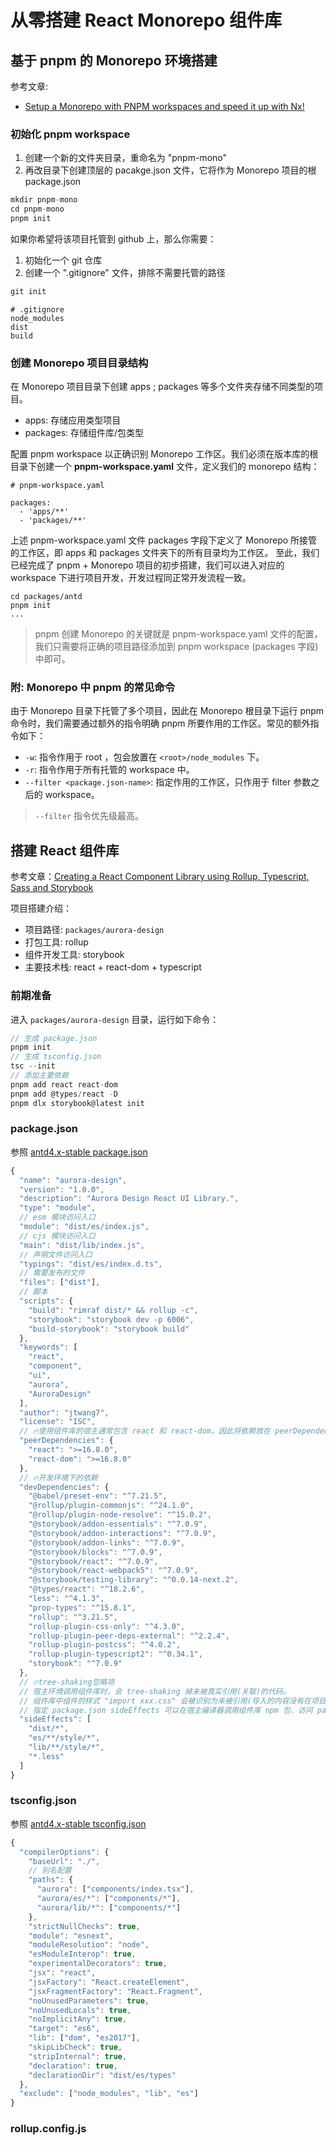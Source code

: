 # 从零搭建 React Monorepo 组件库

## 基于 pnpm 的 Monorepo 环境搭建

参考文章:

- [Setup a Monorepo with PNPM workspaces and speed it up with Nx!](https://blog.nrwl.io/setup-a-monorepo-with-pnpm-workspaces-and-speed-it-up-with-nx-bc5d97258a7e)

### 初始化 pnpm workspace

1. 创建一个新的文件夹目录，重命名为 "pnpm-mono"
2. 再改目录下创建顶层的 pacakge.json 文件，它将作为 Monorepo 项目的根 package.json

```javascript
mkdir pnpm-mono
cd pnpm-mono
pnpm init
```

如果你希望将该项目托管到 github 上，那么你需要：

1. 初始化一个 git 仓库
2. 创建一个 ".gitignore" 文件，排除不需要托管的路径

```javascript
git init
```

```text
# .gitignore
node_modules
dist
build
```

### 创建 Monorepo 项目目录结构

在 Monorepo 项目目录下创建 apps ; packages 等多个文件夹存储不同类型的项目。

- apps: 存储应用类型项目
- packages: 存储组件库/包类型

配置 pnpm workspace 以正确识别 Monorepo 工作区。我们必须在版本库的根目录下创建一个 **pnpm-workspace.yaml** 文件，定义我们的 monorepo 结构：

```text
# pnpm-workspace.yaml

packages:
  - 'apps/**'
  - 'packages/**'
```

上述 pnpm-workspace.yaml 文件 packages 字段下定义了 Monorepo 所接管的工作区，即 apps 和 packages 文件夹下的所有目录均为工作区。
至此，我们已经完成了 pnpm + Monorepo 项目的初步搭建，我们可以进入对应的 workspace 下进行项目开发，开发过程同正常开发流程一致。

```text
cd packages/antd
pnpm init
...
```

> pnpm 创建 Monorepo 的关键就是 pnpm-workspace.yaml 文件的配置，我们只需要将正确的项目路径添加到 pnpm workspace (packages 字段) 中即可。

### 附: Monorepo 中 pnpm 的常见命令

由于 Monorepo 目录下托管了多个项目，因此在 Monorepo 根目录下运行 pnpm 命令时，我们需要通过额外的指令明确 pnpm 所要作用的工作区。常见的额外指令如下：

- `-w`: 指令作用于 root ，包会放置在 `<root>/node_modules` 下。
- `-r`: 指令作用于所有托管的 workspace 中。
- `--filter <package.json-name>`: 指定作用的工作区，只作用于 filter 参数之后的 workspace。

> `--filter` 指令优先级最高。

## 搭建 React 组件库

参考文章：[Creating a React Component Library using Rollup, Typescript, Sass and Storybook](https://blog.harveydelaney.com/creating-your-own-react-component-library/)

项目搭建介绍：

- 项目路径: `packages/aurora-design`
- 打包工具: rollup
- 组件开发工具: storybook
- 主要技术栈: react + react-dom + typescript

### 前期准备

进入 `packages/aurora-design` 目录，运行如下命令：

```js
// 生成 package.json
pnpm init
// 生成 tsconfig.json
tsc --init
// 添加主要依赖
pnpm add react react-dom
pnpm add @types/react -D
pnpm dlx storybook@latest init
```

### package.json

参照 [antd4.x-stable package.json](https://github.com/ant-design/ant-design/blob/4.x-stable/package.json)

```js
{
  "name": "aurora-design",
  "version": "1.0.0",
  "description": "Aurora Design React UI Library.",
  "type": "module",
  // esm 模块访问入口
  "module": "dist/es/index.js",
  // cjs 模块访问入口
  "main": "dist/lib/index.js",
  // 声明文件访问入口
  "typings": "dist/es/index.d.ts",
  // 需要发布的文件
  "files": ["dist"],
  // 脚本
  "scripts": {
    "build": "rimraf dist/* && rollup -c",
    "storybook": "storybook dev -p 6006",
    "build-storybook": "storybook build"
  },
  "keywords": [
    "react",
    "component",
    "ui",
    "aurora",
    "AuroraDesign"
  ],
  "author": "jtwang7",
  "license": "ISC",
  // 🔥使用组件库的宿主通常包含 react 和 react-dom，因此将依赖放在 peerDependencies 中，不安装。
  "peerDependencies": {
    "react": ">=16.8.0",
    "react-dom": ">=16.8.0"
  },
  // 🔥开发环境下的依赖
  "devDependencies": {
    "@babel/preset-env": "^7.21.5",
    "@rollup/plugin-commonjs": "^24.1.0",
    "@rollup/plugin-node-resolve": "^15.0.2",
    "@storybook/addon-essentials": "^7.0.9",
    "@storybook/addon-interactions": "^7.0.9",
    "@storybook/addon-links": "^7.0.9",
    "@storybook/blocks": "^7.0.9",
    "@storybook/react": "^7.0.9",
    "@storybook/react-webpack5": "^7.0.9",
    "@storybook/testing-library": "^0.0.14-next.2",
    "@types/react": "^18.2.6",
    "less": "^4.1.3",
    "prop-types": "^15.8.1",
    "rollup": "^3.21.5",
    "rollup-plugin-css-only": "^4.3.0",
    "rollup-plugin-peer-deps-external": "^2.2.4",
    "rollup-plugin-postcss": "^4.0.2",
    "rollup-plugin-typescript2": "^0.34.1",
    "storybook": "^7.0.9"
  },
  // 🔥tree-shaking忽略项
  // 宿主环境调用组件库时，会 tree-shaking 掉未被真实引用(关联)的代码。
  // 组件库中组件的样式 "import xxx.css" 会被识别为未被引用(导入的内容没有在项目中被显式调用)，因此会被宿主编译器在编译阶段移除。
  // 指定 package.json sideEffects 可以在宿主编译器调用组件库 npm 包、访问 package.json 时，告知编译器禁止 tree-shaking sideEffects 中包含的引用路径，防止样式导入丢失。
  "sideEffects": [
    "dist/*",
    "es/**/style/*",
    "lib/**/style/*",
    "*.less"
  ]
}
```

### tsconfig.json

参照 [antd4.x-stable tsconfig.json](https://github.com/ant-design/ant-design/blob/4.x-stable/tsconfig.json)

```js
{
  "compilerOptions": {
    "baseUrl": "./",
    // 别名配置
    "paths": {
      "aurora": ["components/index.tsx"],
      "aurora/es/*": ["components/*"],
      "aurora/lib/*": ["components/*"]
    },
    "strictNullChecks": true,
    "module": "esnext",
    "moduleResolution": "node",
    "esModuleInterop": true,
    "experimentalDecorators": true,
    "jsx": "react",
    "jsxFactory": "React.createElement",
    "jsxFragmentFactory": "React.Fragment",
    "noUnusedParameters": true,
    "noUnusedLocals": true,
    "noImplicitAny": true,
    "target": "es6",
    "lib": ["dom", "es2017"],
    "skipLibCheck": true,
    "stripInternal": true,
    "declaration": true,
    "declarationDir": "dist/es/types"
  },
  "exclude": ["node_modules", "lib", "es"]
}
```

### rollup.config.js